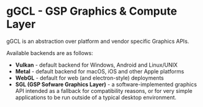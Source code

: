 # gGCL - GSP Graphics & Compute Layer

gGCL is an abstraction over platform and vendor specific Graphics APIs.

Available backends are as follows:

- **Vulkan** - default backend for Windows, Android and Linux/UNIX
- **Metal** - default backend for macOS, iOS and other Apple platforms
- **WebGL** - default for web (and electron-style) deployments
- **SGL (GSP Sofware Graphics Layer)** - a software-implemented graphics API intended as a fallback for compatibility reasons, or for very simple applications to be run outside of a typical desktop environment.

